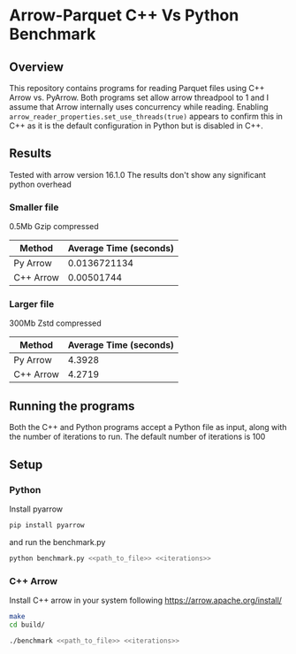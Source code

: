 # Arrow-Parquet C++ Vs Python Benchmark

## Overview
This repository contains programs for reading Parquet files using C++ Arrow vs. PyArrow. Both programs set allow arrow threadpool to 1 and I assume that Arrow internally uses concurrency while reading. Enabling ``arrow_reader_properties.set_use_threads(true)`` appears to confirm this in C++ as it is the default configuration in Python but is disabled in C++.


## Results
Tested with arrow version 16.1.0
The results don't show any significant python overhead

### Smaller file
0.5Mb Gzip compressed

| Method   | Average Time (seconds) |
|----------|------------------------|
| Py Arrow | 0.0136721134           |
| C++ Arrow| 0.00501744             |


### Larger file
300Mb Zstd compressed

| Method   | Average Time (seconds) |
|----------|------------------------|
| Py Arrow | 4.3928                 |
| C++ Arrow| 4.2719                 |

## Running the programs
Both the C++ and Python programs accept a Python file as input, along with the number of iterations to run. The default number of iterations is 100

## Setup

### Python
Install pyarrow

```sh
pip install pyarrow
```
and run the benchmark.py
```sh
python benchmark.py <<path_to_file>> <<iterations>>
```
### C++ Arrow

Install C++ arrow in your system following https://arrow.apache.org/install/

```sh
make
cd build/
```

```sh
./benchmark <<path_to_file>> <<iterations>>
```
